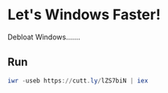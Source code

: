 # Let's Windows Faster!

Debloat Windows.......

## Run
```ps1
iwr -useb https://cutt.ly/lZS7biN | iex
```
